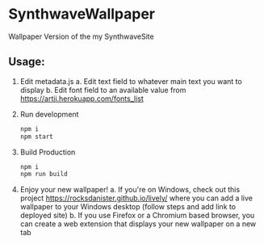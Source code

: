 # SynthwaveWallpaper
Wallpaper Version of the my SynthwaveSite

## Usage:
1. Edit metadata.js
  a. Edit text field to whatever main text you want to display
  b. Edit font field to an available value from https://artii.herokuapp.com/fonts_list

2. Run development
   ```bash
   npm i
   npm start
   ```

3. Build Production
   ```bash
   npm i 
   npm run build
   ```

4. Enjoy your new wallpaper!
  a. If you're on Windows, check out this project https://rocksdanister.github.io/lively/ where you can add a live wallpaper to your Windows desktop (follow steps and add link to deployed site)
  b. If you use Firefox or a Chromium based browser, you can create a web extension that displays your new wallpaper on a new tab